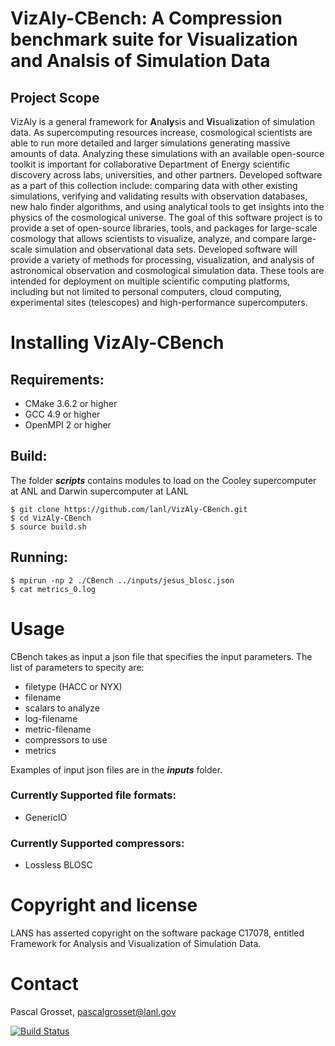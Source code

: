 # VizAly-CBench: A Compression benchmark suite for Visualization and Analsis of Simulation Data

## Project Scope
VizAly is a general framework for **A**na**ly**sis and **Vi**suali**z**ation of simulation data. As supercomputing resources increase, cosmological scientists are able to run more detailed and larger simulations generating massive amounts of data. Analyzing these simulations with an available open-source toolkit is important for collaborative Department of Energy scientific discovery across labs, universities, and other partners. Developed software as a part of this collection include: comparing data with other existing simulations, verifying and validating results with observation databases, new halo finder algorithms, and using analytical tools to get insights into the physics of the cosmological universe. The goal of this software project is to provide a set of open-source libraries, tools, and packages for large-scale cosmology that allows scientists to visualize, analyze, and compare large-scale simulation and observational data sets. Developed software will provide a variety of methods for processing, visualization, and analysis of astronomical observation and cosmological simulation data. These tools are intended for deployment on multiple scientific computing platforms, including but not limited to personal computers, cloud computing, experimental sites (telescopes) and high-performance supercomputers.


# Installing VizAly-CBench
## Requirements:
* CMake 3.6.2 or higher
* GCC 4.9 or higher
* OpenMPI 2 or higher

## Build:
The folder **_scripts_** contains modules to load on the Cooley supercomputer at ANL and Darwin supercomputer at LANL
```
$ git clone https://github.com/lanl/VizAly-CBench.git
$ cd VizAly-CBench
$ source build.sh
```

## Running:
```
$ mpirun -np 2 ./CBench ../inputs/jesus_blosc.json
$ cat metrics_0.log
```

# Usage
CBench takes as input a json file that specifies the input parameters. The list of parameters to specity are:
* filetype (HACC or NYX)
* filename
* scalars to analyze
* log-filename
* metric-filename
* compressors to use
* metrics

Examples of input json files are in the **_inputs_** folder. 

### Currently Supported file formats:
* GenericIO

### Currently Supported compressors:
* Lossless BLOSC


# Copyright and license
LANS has asserted copyright on the software package C17078, entitled Framework for Analysis and Visualization of Simulation Data.   

# Contact
Pascal Grosset, pascalgrosset@lanl.gov

[![Build Status](https://travis-ci.org/lanl/VizAly-CBench.svg?branch=master)](https://travis-ci.org/lanl/VizAly-CBench)
